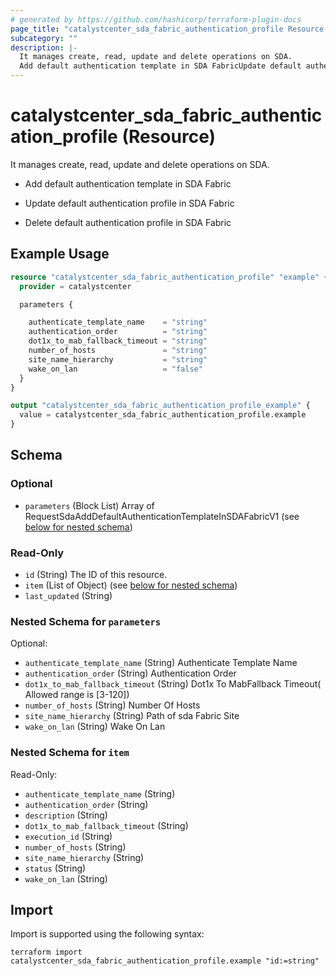 ```yaml
---
# generated by https://github.com/hashicorp/terraform-plugin-docs
page_title: "catalystcenter_sda_fabric_authentication_profile Resource - terraform-provider-catalystcenter"
subcategory: ""
description: |-
  It manages create, read, update and delete operations on SDA.
  Add default authentication template in SDA FabricUpdate default authentication profile in SDA FabricDelete default authentication profile in SDA Fabric
---
```


# catalystcenter_sda_fabric_authentication_profile (Resource)

It manages create, read, update and delete operations on SDA.

- Add default authentication template in SDA Fabric

- Update default authentication profile in SDA Fabric

- Delete default authentication profile in SDA Fabric

## Example Usage

```terraform
resource "catalystcenter_sda_fabric_authentication_profile" "example" {
  provider = catalystcenter

  parameters {

    authenticate_template_name    = "string"
    authentication_order          = "string"
    dot1x_to_mab_fallback_timeout = "string"
    number_of_hosts               = "string"
    site_name_hierarchy           = "string"
    wake_on_lan                   = "false"
  }
}

output "catalystcenter_sda_fabric_authentication_profile_example" {
  value = catalystcenter_sda_fabric_authentication_profile.example
}
```

<!-- schema generated by tfplugindocs -->
## Schema

### Optional

- `parameters` (Block List) Array of RequestSdaAddDefaultAuthenticationTemplateInSDAFabricV1 (see [below for nested schema](#nestedblock--parameters))

### Read-Only

- `id` (String) The ID of this resource.
- `item` (List of Object) (see [below for nested schema](#nestedatt--item))
- `last_updated` (String)

<a id="nestedblock--parameters"></a>
### Nested Schema for `parameters`

Optional:

- `authenticate_template_name` (String) Authenticate Template Name
- `authentication_order` (String) Authentication Order
- `dot1x_to_mab_fallback_timeout` (String) Dot1x To MabFallback Timeout( Allowed range is [3-120])
- `number_of_hosts` (String) Number Of Hosts
- `site_name_hierarchy` (String) Path of sda Fabric Site
- `wake_on_lan` (String) Wake On Lan


<a id="nestedatt--item"></a>
### Nested Schema for `item`

Read-Only:

- `authenticate_template_name` (String)
- `authentication_order` (String)
- `description` (String)
- `dot1x_to_mab_fallback_timeout` (String)
- `execution_id` (String)
- `number_of_hosts` (String)
- `site_name_hierarchy` (String)
- `status` (String)
- `wake_on_lan` (String)

## Import

Import is supported using the following syntax:

```shell
terraform import catalystcenter_sda_fabric_authentication_profile.example "id:=string"
```
